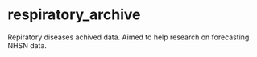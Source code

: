# respiratory_archive
Repiratory diseases achived data. Aimed to help research on forecasting NHSN data.
